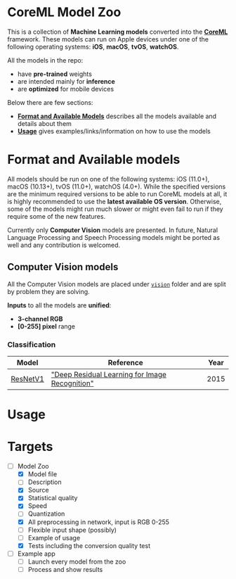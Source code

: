 # CoreML Model Zoo

This is a collection of **Machine Learning models** converted into the [**CoreML**](https://developer.apple.com/documentation/coreml) framework. These models can run on Apple devices under one of the following operating systems: **iOS**, **macOS**, **tvOS**, **watchOS**.

All the models in the repo:
* have **pre-trained** weights
* are intended mainly for **inference**
* are **optimized** for mobile devices

Below there are few sections:
* [**Format and Available Models**](#format-and-available-models) describes all the models available and details about them
* [**Usage**](#usage) gives examples/links/information on how to use the models

# Format and Available models

All models should be run on one of the following systems: iOS (11.0+), macOS (10.13+), tvOS (11.0+), watchOS (4.0+). While the specified versions are the minimum required versions to be able to run CoreML models at all, it is highly recommended to use the **latest available OS version**. Otherwise, some of the models might run much slower or might even fail to run if they require some of the new features.

Currently only **Computer Vision** models are presented. In future, Natural Language Processing and Speech Processing models might be ported as well and any contribution is welcomed.

## Computer Vision models

All the Computer Vision models are placed under [`vision`](./vision) folder and are split by problem they are solving.

**Inputs** to all the models are **unified**:
* **3-channel RGB**
* **[0-255] pixel** range

### Classification

| Model | Reference | Year |
|-------|-----------|------|
| [ResNetV1](./vision/classification/resnet_v1) | ["Deep Residual Learning for Image Recognition"](https://arxiv.org/abs/1512.03385) | 2015 |

# Usage

# Targets
- [ ] Model Zoo
  - [x] Model file
  - [ ] Description
  - [x] Source
  - [x] Statistical quality
  - [x] Speed
  - [ ] Quantization
  - [x] All preprocessing in network, input is RGB 0-255
  - [ ] Flexible input shape (possibly)
  - [ ] Example of usage
  - [x] Tests including the conversion quality test
- [ ] Example app
  - [ ] Launch every model from the zoo
  - [ ] Process and show results
